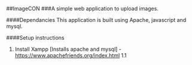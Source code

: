 ##ImageCON
###A simple web application to upload images.

####Dependancies
This application is built using Apache, javascript and mysql.

####Setup instructions

1. Install Xampp [Installs apache and mysql] - https://www.apachefriends.org/index.html
1.1 


